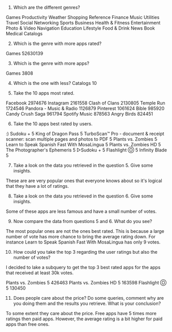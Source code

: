 1. Which are the different genres?

Games
Productivity
Weather
Shopping
Reference
Finance
Music
Utilities
Travel
Social Networking
Sports
Business
Health & Fitness
Entertainment
Photo & Video
Navigation
Education
Lifestyle
Food & Drink
News
Book
Medical
Catalogs


2. Which is the genre with more apps rated?

Games	52630139


3. Which is the genre with more apps?

Games	3808

4. Which is the one with less?
Catalogs	10

5. Take the 10 apps most rated.

Facebook	2974676
Instagram	2161558
Clash of Clans	2130805
Temple Run	1724546
Pandora - Music & Radio	1126879
Pinterest	1061624
Bible	985920
Candy Crush Saga	961794
Spotify Music	878563
Angry Birds	824451

6. Take the 10 apps best rated by users.

:) Sudoku +	5
King of Dragon Pass	5
TurboScan™ Pro - document & receipt scanner: scan multiple pages and photos to PDF	5
Plants vs. Zombies	5
Learn to Speak Spanish Fast With MosaLingua	5
Plants vs. Zombies HD	5
The Photographer's Ephemeris	5
▻Sudoku +	5
Flashlight Ⓞ	5
Infinity Blade	5


7. Take a look on the data you retrieved in the question 5. Give some insights.

These are are very popular ones that everyone knows about so it's logical that they have a lot of ratings.

8. Take a look on the data you retrieved in the question 6. Give some insights.

Some of these apps are less famous and have a small number of votes.

9. Now compare the data from questions 5 and 6. What do you see?

The most popular ones are not the ones best rated. This is because a large number of vote has more chance to bring the average rating down. For instance Learn to Speak Spanish Fast With MosaLingua has only 9 votes.

10. How could you take the top 3 regarding the user ratings but also the number of votes?

I decided to lake a subquery to get the top 3 best rated apps for the apps that received at least 30k votes. 

Plants vs. Zombies	5	426463
Plants vs. Zombies HD	5	163598
Flashlight Ⓞ	5	130450


11. Does people care about the price? Do some queries, comment why are you doing them and the results you retrieve. What is your conclusion?

To some extent they care about the price. Free apps have 5 times more ratings then paid apps. However, the average rating is a bit higher for paid apps than free ones.

 